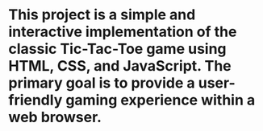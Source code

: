 # This project is a simple and interactive implementation of the classic Tic-Tac-Toe game using HTML, CSS, and JavaScript. The primary goal is to provide a user-friendly gaming experience within a web browser.